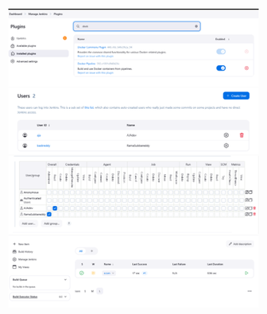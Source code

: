 ![preview](./img/jn1.png)
![preview](./img/jn2.png)
![preview](./img/jn3.png)
![preview](./img/jn4.png)